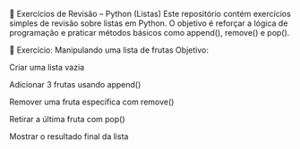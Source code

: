 📘 Exercícios de Revisão – Python (Listas)
Este repositório contém exercícios simples de revisão sobre listas em Python.
O objetivo é reforçar a lógica de programação e praticar métodos básicos como append(), remove() e pop().

🧠 Exercício: Manipulando uma lista de frutas
Objetivo:

Criar uma lista vazia

Adicionar 3 frutas usando append()

Remover uma fruta específica com remove()

Retirar a última fruta com pop()

Mostrar o resultado final da lista
